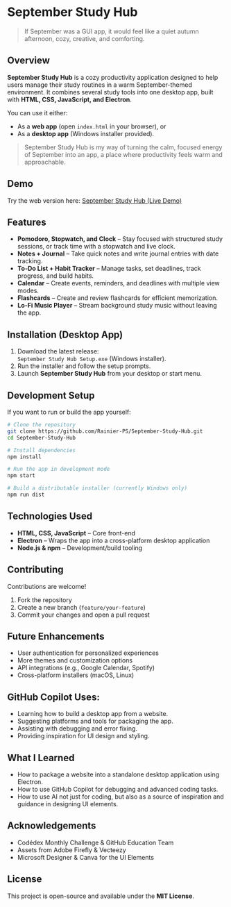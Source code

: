 # September Study Hub

> If September was a GUI app, it would feel like a quiet autumn afternoon, cozy, creative, and comforting.

## Overview
**September Study Hub** is a cozy productivity application designed to help users manage their study routines in a warm September-themed environment. It combines several study tools into one desktop app, built with **HTML, CSS, JavaScript, and Electron**.

You can use it either:
- As a **web app** (open `index.html` in your browser), or  
- As a **desktop app** (Windows installer provided).

> September Study Hub is my way of turning the calm, focused energy of September into an app, a place where productivity feels warm and approachable.

## Demo
Try the web version here: [September Study Hub (Live Demo)](https://rainier-ps.github.io/September-Study-Hub/)

## Features
- **Pomodoro, Stopwatch, and Clock** – Stay focused with structured study sessions, or track time with a stopwatch and live clock.  
- **Notes + Journal** – Take quick notes and write journal entries with date tracking.  
- **To-Do List + Habit Tracker** – Manage tasks, set deadlines, track progress, and build habits.  
- **Calendar** – Create events, reminders, and deadlines with multiple view modes.  
- **Flashcards** – Create and review flashcards for efficient memorization.  
- **Lo-Fi Music Player** – Stream background study music without leaving the app.  

## Installation (Desktop App)
1. Download the latest release:  
   `September Study Hub Setup.exe` (Windows installer).  
2. Run the installer and follow the setup prompts.  
3. Launch **September Study Hub** from your desktop or start menu.  

## Development Setup
If you want to run or build the app yourself:

```bash
# Clone the repository
git clone https://github.com/Rainier-PS/September-Study-Hub.git
cd September-Study-Hub

# Install dependencies
npm install

# Run the app in development mode
npm start

# Build a distributable installer (currently Windows only)
npm run dist
```

## Technologies Used

* **HTML, CSS, JavaScript** – Core front-end
* **Electron** – Wraps the app into a cross-platform desktop application
* **Node.js & npm** – Development/build tooling

## Contributing

Contributions are welcome!

1. Fork the repository
2. Create a new branch (`feature/your-feature`)
3. Commit your changes and open a pull request

## Future Enhancements

* User authentication for personalized experiences
* More themes and customization options
* API integrations (e.g., Google Calendar, Spotify)
* Cross-platform installers (macOS, Linux)

## GitHub Copilot Uses:

* Learning how to build a desktop app from a website.  
* Suggesting platforms and tools for packaging the app.  
* Assisting with debugging and error fixing.  
* Providing inspiration for UI design and styling.  

## What I Learned

* How to package a website into a standalone desktop application using Electron.
* How to use GitHub Copilot for debugging and advanced coding tasks.
* How to use AI not just for coding, but also as a source of inspiration and guidance in designing UI elements.

## Acknowledgements

* Codédex Monthly Challenge & GitHub Education Team
* Assets from Adobe Firefly & Vecteezy
* Microsoft Designer & Canva for the UI Elements

## License

This project is open-source and available under the **MIT License**.
